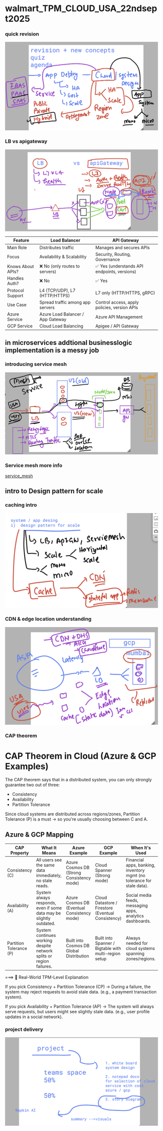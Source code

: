 # walmart_TPM_CLOUD_USA_22ndsept2025

### quick revision 

<img src="rev1.png">


### LB vs apigateway 

<img src="gw1.png">

| Feature | Load Balancer | API Gateway |
|---------|---------------|-------------|
| Main Role | Distributes traffic | Manages and secures APIs |
| Focus | Availability & Scalability | Security, Routing, Governance |
| Knows About APIs? | ❌ No (only routes to servers) | ✅ Yes (understands API endpoints, versions) |
| Handles Auth? | ❌ No | ✅ Yes |
| Protocol Support | L4 (TCP/UDP), L7 (HTTP/HTTPS) | L7 only (HTTP/HTTPS, gRPC) |
| Use Case | Spread traffic among app servers | Control access, apply policies, version APIs |
| Azure Service | Azure Load Balancer / App Gateway | Azure API Management |
| GCP Service | Cloud Load Balancing | Apigee / API Gateway |


## in microservices addtional businesslogic implementation is a messy job 

### introducing service mesh 

<img src="msh1.png">

### Service mesh more info 

[service_mesh](service_mesh.md)


## intro to Design pattern for scale 

### caching intro 


<img src="cache1.png">

### CDN & edge location understanding 

<img src="cache2.png">

### CAP theorem 

# CAP Theorem in Cloud (Azure & GCP Examples)

The CAP theorem says that in a distributed system, you can only strongly guarantee two out of three:

- Consistency
- Availability
- Partition Tolerance

Since cloud systems are distributed across regions/zones, Partition Tolerance (P) is a must → so you're usually choosing between C and A.

## Azure & GCP Mapping

| CAP Property | What It Means | Azure Example | GCP Example | When It's Used |
|--------------|---------------|---------------|-------------|----------------|
| Consistency (C) | All users see the same data immediately, no stale reads. | Azure Cosmos DB (Strong Consistency mode) | Cloud Spanner (Strong mode) | Financial apps, banking, inventory mgmt (no tolerance for stale data). |
| Availability (A) | System always responds, even if some data may be slightly outdated. | Azure Cosmos DB (Eventual Consistency mode) | Cloud Datastore / Firestore (Eventual Consistency) | Social media feeds, messaging apps, analytics dashboards. |
| Partition Tolerance (P) | System continues working despite network splits or region failures. | Built into Cosmos DB Global Distribution | Built into Spanner / Bigtable with multi-region setup | Always needed for cloud systems spanning zones/regions. |



===>
🔸 Real-World TPM-Level Explanation

If you pick Consistency + Partition Tolerance (CP) → During a failure, the system may reject requests to avoid stale data. (e.g., a payment transaction system).

If you pick Availability + Partition Tolerance (AP) → The system will always serve requests, but users might see slightly stale data. (e.g., user profile updates in a social network).


### project delivery 

<img src="pr1.png">


